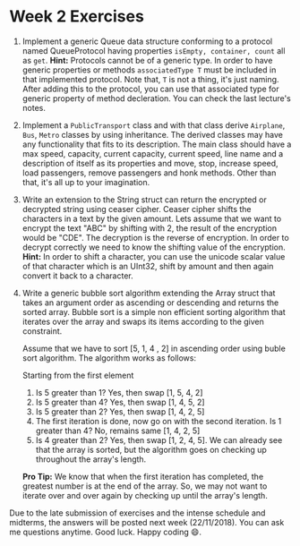 # Week 2 Exercises

1. Implement a generic Queue data structure conforming to a protocol named QueueProtocol having properties `isEmpty, container, count` all as `get`. **Hint:** Protocols cannot be of a generic type. In order to have generic properties or methods `associatedType T` must be included in that implemented protocol. Note that, `T` is not a thing, it's just naming. After adding this to the protocol, you can use that associated type for generic property of method decleration. You can check the last lecture's notes.

2. Implement a `PublicTransport` class and with that class derive `Airplane`, `Bus`, `Metro` classes by using inheritance. The derived classes may have any functionality that fits to its description. The main class should have a max speed, capacity, current capacity, current speed, line name and a description of itself as its properties and move, stop, increase speed, load passengers, remove passengers and honk methods. Other than that, it's all up to your imagination. 

3. Write an extension to the String struct can return the encrypted or decrypted string using ceaser cipher. Ceaser cipher shifts the characters in a text by the given amount. Lets assume that we want to encrypt the text "ABC" by shifting with 2, the result of the encryption would be "CDE". The decryption is the reverse of encryption. In order to decrypt correctly we need to know the shifting value of the encryption. **Hint:** In order to shift a character, you can use the unicode scalar value of that character which is an UInt32, shift by amount and then again convert it back to a character. 

4. Write a generic bubble sort algorithm extending the Array struct that takes an argument order as ascending or descending and returns the sorted array. Bubble sort is a simple non efficient sorting algorithm that iterates over the array and swaps its items according to the given constraint.

   Assume that we have to sort [5, 1, 4 , 2] in ascending order using buble sort algorithm. The algorithm works as follows:

   Starting from the first element

   1. Is 5 greater than 1? Yes, then swap [1, 5, 4, 2]
   2. Is 5 greater than 4? Yes, then swap [1, 4, 5, 2]
   3. Is 5 greater than 2? Yes, then swap [1, 4, 2, 5]
   4. The first iteration is done, now go on with the second iteration. Is 1 greater than 4? No, remains same [1, 4, 2, 5]
   5. Is 4 greater than 2? Yes, then swap [1, 2, 4, 5]. We can already see that the array is sorted, but the algorithm goes on checking up throughout the array's length.

   **Pro Tip:** We know that when the first iteration has completed, the greatest number is at the end of the array. So, we may not want to iterate over and over again by checking up until the array's length.



Due to the late submission of exercises and the intense schedule and midterms, the answers will be posted next week (22/11/2018). You can ask me questions anytime. Good luck. Happy coding :smile:. 